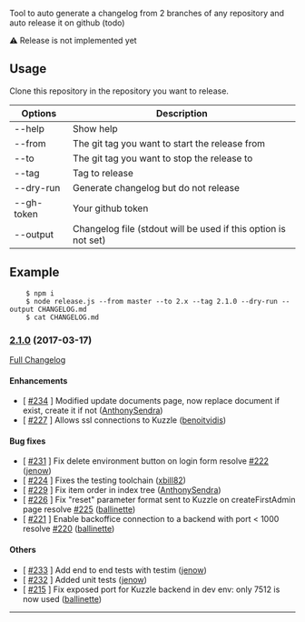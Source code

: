 Tool to auto generate a changelog from 2 branches of any repository and auto release it on github (todo)

:warning: Release is not implemented yet

## Usage

Clone this repository in the repository you want to release.

| Options    | Description
|------------|----------------------------------------------------------------
| --help     | Show help
| --from     | The git tag you want to start the release from
| --to       | The git tag you want to stop the release to
| --tag      | Tag to release
| --dry-run  | Generate changelog but do not release
| --gh-token | Your github token
| --output   | Changelog file (stdout will be used if this option is not set)

## Example

```
    $ npm i
    $ node release.js --from master --to 2.x --tag 2.1.0 --dry-run --output CHANGELOG.md
    $ cat CHANGELOG.md
```

### [2.1.0](https://github.com/kuzzleio/kuzzle-backoffice/releases/tag/2.1.0) (2017-03-17)

[Full Changelog](https://github.com/kuzzleio/kuzzle-backoffice/compare/2.0.1...2.1.0)

#### Enhancements

- [ [#234](https://github.com/kuzzleio/kuzzle-backoffice/pull/234) ] Modified update documents page, now replace document if exist, create it if not   ([AnthonySendra](https://github.com/AnthonySendra))
- [ [#227](https://github.com/kuzzleio/kuzzle-backoffice/pull/227) ] Allows ssl connections to Kuzzle   ([benoitvidis](https://github.com/benoitvidis))

#### Bug fixes

- [ [#231](https://github.com/kuzzleio/kuzzle-backoffice/pull/231) ] Fix delete environment button on login form  resolve [#222](https://github.com/repos/kuzzleio/kuzzle-backoffice/issues/222) ([jenow](https://github.com/jenow))
- [ [#224](https://github.com/kuzzleio/kuzzle-backoffice/pull/224) ] Fixes the testing toolchain   ([xbill82](https://github.com/xbill82))
- [ [#229](https://github.com/kuzzleio/kuzzle-backoffice/pull/229) ] Fix item order in index tree   ([AnthonySendra](https://github.com/AnthonySendra))
- [ [#226](https://github.com/kuzzleio/kuzzle-backoffice/pull/226) ] Fix "reset" parameter format sent to Kuzzle on createFirstAdmin page  resolve [#225](https://github.com/repos/kuzzleio/kuzzle-backoffice/issues/225) ([ballinette](https://github.com/ballinette))
- [ [#221](https://github.com/kuzzleio/kuzzle-backoffice/pull/221) ] Enable backoffice connection to a backend with port < 1000  resolve [#220](https://github.com/repos/kuzzleio/kuzzle-backoffice/issues/220) ([ballinette](https://github.com/ballinette))

#### Others

- [ [#233](https://github.com/kuzzleio/kuzzle-backoffice/pull/233) ] Add end to end tests with testim   ([jenow](https://github.com/jenow))
- [ [#232](https://github.com/kuzzleio/kuzzle-backoffice/pull/232) ] Added unit tests   ([jenow](https://github.com/jenow))
- [ [#215](https://github.com/kuzzleio/kuzzle-backoffice/pull/215) ] Fix exposed port for Kuzzle backend in dev env: only 7512 is now used   ([ballinette](https://github.com/ballinette))
---

